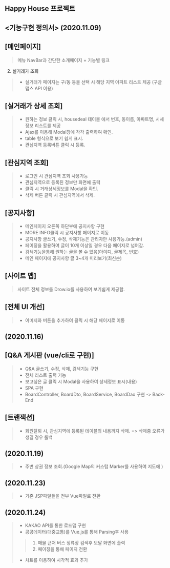 ## Happy House 프로젝트

## <기능구현 정의서> (2020.11.09)


 ## [메인페이지]
> 메뉴 NavBar과 간단한 소개페이지 + 기능별 링크
 2. 실거래가 조회
> - 실거래가 페이지는 구/동 등을 선택 시 해당 지역 아파트 리스트 제공 (구글 맵스 API 이용)

 ## [실거래가 상세 조회]
> - 원하는 정보 클릭 시, housedeal 테이블 에서 번호, 동이름, 아파트명, 시세정보 리스트를 제공
> - Ajax를 이용해 Modal창에 각각 출력하여 확인.
> - table 형식으로 보기 쉽게 표시.
> - 관심지역 등록버튼 클릭 시 등록.

 ## [관심지역 조회]
> - 로그인 시 관심지역 조회 사용가능
> - 관심지역으로 등록된 정보만 화면에 출력
> - 클릭 시 거래상세정보를 Modal을 확인.
> - 삭제 버튼 클릭 시 관심지역에서 삭제.

 ## [공지사항]
> - 메인페이지 오른쪽 하단부에 공지사항 구현
> - MORE INFO클릭 시 공지사항 페이지로 이동
> - 공지사항 글쓰기, 수정, 삭제기능은 관리자만 사용가능.(admin)
> - 페이징을 활용하여 글이 10개 이상일 경우 다음 페이지로 넘어감.
> - 검색기능을통해 원하는 글을 볼 수 있음(아이디, 글제목, 번호)
> - 메인 페이지에 공지사항 글 3~4개 미리보기(최신순)

 ## [사이트 맵]
> 사이트 전체  정보를 Drow.io를 사용하여 보기쉽게 제공함.

 ## [전체 UI 개선]
>- 이미지와 버튼을 추가하여 클릭 시 해당 페이지로 이동
## (2020.11.16)

 ## [Q&A 게시판 (vue/cli로 구현)]
> - Q&A 글쓰기, 수정, 삭제, 검색기능 구현
> - 전체 리스트 출력 기능
> - 보고싶은 글 클릭 시 Modal을 사용하여 상세정보 표시(내용)
> - SPA 구현
> - BoardController, BoardDto, BoardService, BoardDao 구현 -> Back-End

 ## [트랜잭션]
> - 회원탈퇴 시, 관심지역에 등록된 테이블의 내용까지 삭제. => 삭제중 오류가 생길 경우 롤백


## (2020.11.19)

> - 주변 상권 정보 조회.(Google Map의 커스텀 Marker를 사용하여 지도에 )


## (2020.11.23)
> - 기존 JSP파일들을 전부 Vue파일로 전환

## (2020.11.24)
> - KAKAO API를 통한 로드맵 구현
> - 공공데이터(대중교통)를 Vue.js를 통해 Parsing후 사용
>> 1. 매물 근처 버스 정류장 검색후 모달 화면에 출력
>> 2. 페이징을 통해 페이지 전환
> - 차트를 이용하여 시각적 효과 추가
